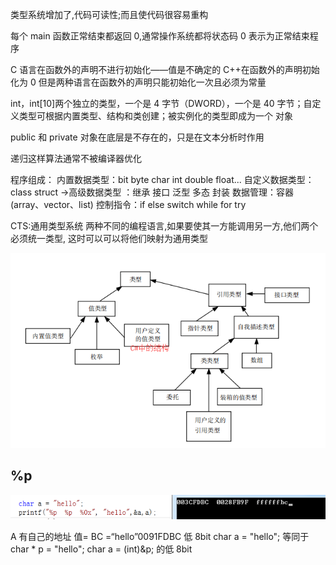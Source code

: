 类型系统增加了,代码可读性;而且使代码很容易重构

每个 main 函数正常结束都返回 0,通常操作系统都将状态码 0 表示为正常结束程序

C 语言在函数外的声明不进行初始化——值是不确定的
C++在函数外的声明初始化为 0
但是两种语言在函数外的声明只能初始化一次且必须为常量

int，int[10]两个独立的类型，一个是 4 字节（DWORD），一个是 40 字节；自定义类型可根据内置类型、结构和类创建；被实例化的类型即成为一个 对象

public 和 private 对象在底层是不存在的，只是在文本分析时作用

递归这样算法通常不被编译器优化

程序组成：
内置数据类型：bit byte char int double float...
自定义数据类型： class struct ->高级数据类型 ：继承 接口 泛型 多态 封装
数据管理：容器(array、vector、list)
控制指令：if else switch while for try

CTS:通用类型系统
两种不同的编程语言,如果要使其一方能调用另一方,他们两个必须统一类型, 这时可以可以将他们映射为通用类型

![Alt text](image/image2/Image.png)

## %p

![Alt text](image/image2/Image-5.png)

A 有自己的地址 值= BC =“hello”0091FDBC 低 8bit
char a = "hello";
等同于
char \* p = "hello";
char a = (int)&p; 的低 8bit
